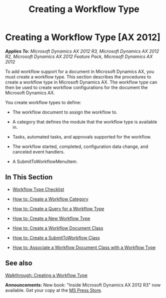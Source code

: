 ﻿---
title: Creating a Workflow Type
TOCTitle: Creating a Workflow Type
ms:assetid: 375fab94-9122-4ec9-8375-f1e69ce2cf8a
ms:mtpsurl: https://msdn.microsoft.com/en-us/library/Cc586680(v=AX.60)
ms:contentKeyID: 35242035
ms.date: 05/18/2015
mtps_version: v=AX.60
---

# Creating a Workflow Type [AX 2012]


_**Applies To:** Microsoft Dynamics AX 2012 R3, Microsoft Dynamics AX 2012 R2, Microsoft Dynamics AX 2012 Feature Pack, Microsoft Dynamics AX 2012_

To add workflow support for a document in Microsoft Dynamics AX, you must create a workflow type. This section describes the procedures to create a workflow type in Microsoft Dynamics AX. The workflow type can then be used to create workflow configurations for the document the Microsoft Dynamics AX.

You create workflow types to define:

  - The workflow document to assign the workflow to.

  - A category that defines the module that the workflow type is available in.

  - Tasks, automated tasks, and approvals supported for the workflow.

  - The workflow started, completed, configuration data change, and canceled event handlers.

  - A SubmitToWorkflowMenuItem.

## In This Section

  - [Workflow Type Checklist](workflow-type-checklist.md)  

  - [How to: Create a Workflow Category](how-to-create-a-workflow-category.md)  

  - [How to: Create a Query for a Workflow Type](how-to-create-a-query-for-a-workflow-type.md)  

  - [How to: Create a New Workflow Type](how-to-create-a-new-workflow-type.md)  

  - [How to: Create a Workflow Document Class](how-to-create-a-workflow-document-class.md)  

  - [How to: Create a SubmitToWorkflow Class](how-to-create-a-submittoworkflow-class.md)  

  - [How to: Associate a Workflow Document Class with a Workflow Type](how-to-associate-a-workflow-document-class-with-a-workflow-type.md)  

## See also

[Walkthrough: Creating a Workflow Type](walkthrough-creating-a-workflow-type.md)

  
**Announcements:** New book: "Inside Microsoft Dynamics AX 2012 R3" now available. Get your copy at the [MS Press Store](https://www.microsoftpressstore.com/store/inside-microsoft-dynamics-ax-2012-r3-9780735685109).

